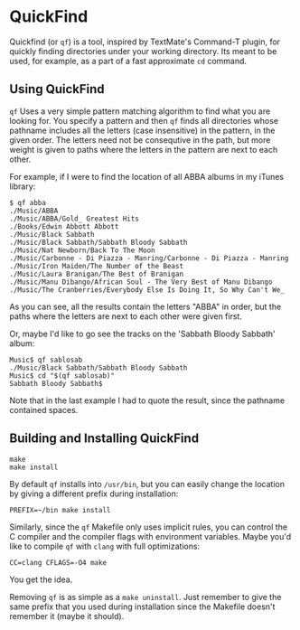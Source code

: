 QuickFind
=========

Quickfind (or `qf`) is a tool, inspired by TextMate's Command-T plugin, for
quickly finding directories under your working directory. Its meant to be used,
for example, as a part of a fast approximate `cd` command.

Using QuickFind
---------------

`qf` Uses a very simple pattern matching algorithm to find what you are looking
for. You specify a pattern and then `qf` finds all directories whose pathname
includes all the letters (case insensitive) in the pattern, in the given order.
The letters need not be consequtive in the path, but more weight is given to
paths where the letters in the pattern are next to each other.

For example, if I were to find the location of all ABBA albums in my iTunes
library:

```shell
$ qf abba
./Music/ABBA
./Music/ABBA/Gold_ Greatest Hits
./Books/Edwin Abbott Abbott
./Music/Black Sabbath
./Music/Black Sabbath/Sabbath Bloody Sabbath
./Music/Nat Newborn/Back To The Moon
./Music/Carbonne - Di Piazza - Manring/Carbonne - Di Piazza - Manring
./Music/Iron Maiden/The Number of the Beast
./Music/Laura Branigan/The Best of Branigan
./Music/Manu Dibango/African Soul - The Very Best of Manu Dibango
./Music/The Cranberries/Everybody Else Is Doing It, So Why Can't We_
```

As you can see, all the results contain the letters "ABBA" in order, but the
paths where the letters are next to each other were given first.

Or, maybe I'd like to go see the tracks on the 'Sabbath Bloody Sabbath' album:
```shell
Music$ qf sablosab
./Music/Black Sabbath/Sabbath Bloody Sabbath
Music$ cd "$(qf sablosab)"
Sabbath Bloody Sabbath$
```

Note that in the last example I had to quote the result, since the pathname
contained spaces.

Building and Installing QuickFind
---------------------------------

```shell
make
make install
```

By default `qf` installs into `/usr/bin`, but you can easily change the location
by giving a different prefix during installation:

```shell
PREFIX=~/bin make install
```

Similarly, since the `qf` Makefile only uses implicit rules, you can control the
C compiler and the compiler flags with environment variables. Maybe you'd like
to compile `qf` with `clang` with full optimizations:

```shell
CC=clang CFLAGS=-O4 make
```

You get the idea.

Removing `qf` is as simple as a `make uninstall`. Just remember to give the same
prefix that you used during installation since the Makefile doesn't remember it
(maybe it should).
